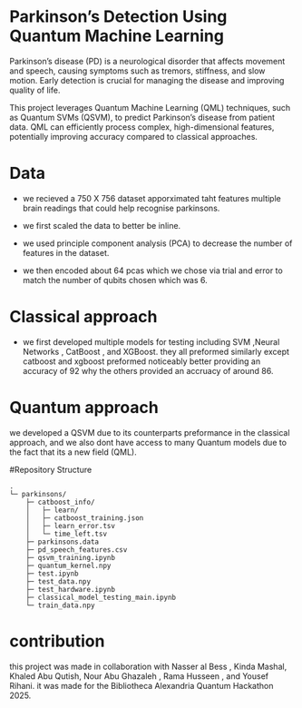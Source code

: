 
# Parkinson’s Detection Using Quantum Machine Learning


Parkinson’s disease (PD) is a neurological disorder that affects movement and speech, causing symptoms such as tremors, stiffness, and slow motion. Early detection is crucial for managing the disease and improving quality of life.

This project leverages Quantum Machine Learning (QML) techniques, such as Quantum SVMs (QSVM), to predict Parkinson’s disease from patient data. QML can efficiently process complex, high-dimensional features, potentially improving accuracy compared to classical approaches. 


# Data
- we recieved a 750 X 756 dataset apporximated taht features multiple brain readings that could help recognise parkinsons.

- we first scaled the data to better be inline.
- we used principle component analysis (PCA) to decrease the number of features in the dataset.
- we then encoded about 64 pcas which we chose via trial and error to match the number of qubits chosen which was 6.


# Classical approach 
- we first developed multiple models for testing including SVM ,Neural Networks , CatBoost , and XGBoost. they all preformed similarly except catboost and xgboost preformed noticeably better providing an accuracy of 92 why the others provided an accruacy of around 86.


# Quantum approach
we developed a QSVM due to its counterparts preformance in the classical approach, and we also dont have access to many Quantum models due to the fact that its a new field (QML).


#Repository Structure 
```text
.
└─ parkinsons/
    ├─ catboost_info/
    │   ├─ learn/
    │   ├─ catboost_training.json
    │   ├─ learn_error.tsv
    │   └─ time_left.tsv
    ├─ parkinsons.data
    ├─ pd_speech_features.csv
    ├─ qsvm_training.ipynb
    ├─ quantum_kernel.npy
    ├─ test.ipynb
    ├─ test_data.npy
    ├─ test_hardware.ipynb
    ├─ classical_model_testing_main.ipynb
    └─ train_data.npy

```
# contribution

this project was made in collaboration with Nasser al Bess , Kinda Mashal, Khaled Abu Qutish, Nour Abu Ghazaleh , Rama Husseen , and Yousef Rihani.
it was made for the Bibliotheca Alexandria Quantum Hackathon 2025.





